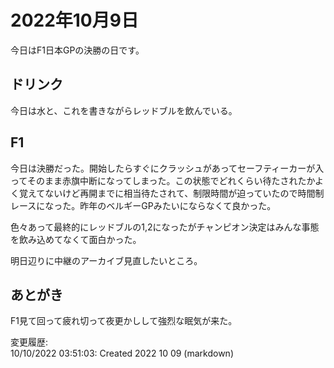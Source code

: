 # 2022年10月9日

今日はF1日本GPの決勝の日です。

## ドリンク

今日は水と、これを書きながらレッドブルを飲んでいる。

## F1

今日は決勝だった。開始したらすぐにクラッシュがあってセーフティーカーが入ってそのまま赤旗中断になってしまった。この状態でどれくらい待たされたかよく覚えてないけど再開までに相当待たされて、制限時間が迫っていたので時間制レースになった。昨年のベルギーGPみたいにならなくて良かった。

色々あって最終的にレッドブルの1,2になったがチャンピオン決定はみんな事態を飲み込めてなくて面白かった。

明日辺りに中継のアーカイブ見直したいところ。

## あとがき

F1見て回って疲れ切って夜更かしして強烈な眠気が来た。

変更履歴:  
10/10/2022 03:51:03: Created 2022 10 09 (markdown)  
